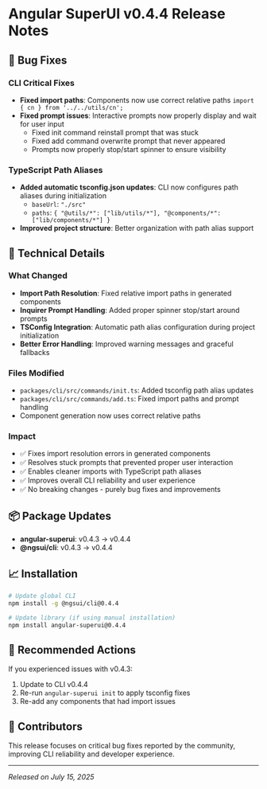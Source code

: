 # Angular SuperUI v0.4.4 Release Notes

## 🐛 Bug Fixes

### CLI Critical Fixes
- **Fixed import paths**: Components now use correct relative paths `import { cn } from '../../utils/cn';`
- **Fixed prompt issues**: Interactive prompts now properly display and wait for user input
  - Fixed init command reinstall prompt that was stuck
  - Fixed add command overwrite prompt that never appeared
  - Prompts now properly stop/start spinner to ensure visibility

### TypeScript Path Aliases
- **Added automatic tsconfig.json updates**: CLI now configures path aliases during initialization
  - `baseUrl`: `"./src"`
  - `paths`: `{ "@utils/*": ["lib/utils/*"], "@components/*": ["lib/components/*"] }`
- **Improved project structure**: Better organization with path alias support

## 🔧 Technical Details

### What Changed
- **Import Path Resolution**: Fixed relative import paths in generated components
- **Inquirer Prompt Handling**: Added proper spinner stop/start around prompts
- **TSConfig Integration**: Automatic path alias configuration during project initialization
- **Better Error Handling**: Improved warning messages and graceful fallbacks

### Files Modified
- `packages/cli/src/commands/init.ts`: Added tsconfig path alias updates
- `packages/cli/src/commands/add.ts`: Fixed import paths and prompt handling
- Component generation now uses correct relative paths

### Impact
- ✅ Fixes import resolution errors in generated components
- ✅ Resolves stuck prompts that prevented proper user interaction
- ✅ Enables cleaner imports with TypeScript path aliases
- ✅ Improves overall CLI reliability and user experience
- ✅ No breaking changes - purely bug fixes and improvements

## 📦 Package Updates

- **angular-superui**: v0.4.3 → v0.4.4
- **@ngsui/cli**: v0.4.3 → v0.4.4

## 📈 Installation

```bash
# Update global CLI
npm install -g @ngsui/cli@0.4.4

# Update library (if using manual installation)
npm install angular-superui@0.4.4
```

## 🔄 Recommended Actions

If you experienced issues with v0.4.3:
1. Update to CLI v0.4.4
2. Re-run `angular-superui init` to apply tsconfig fixes
3. Re-add any components that had import issues

## 🙏 Contributors

This release focuses on critical bug fixes reported by the community, improving CLI reliability and developer experience.

---

*Released on July 15, 2025*
